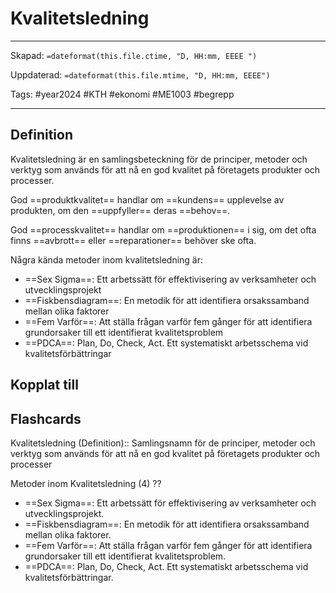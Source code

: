 # Kvalitetsledning

---
Skapad: `=dateformat(this.file.ctime, "D, HH:mm, EEEE ")`

Uppdaterad: `=dateformat(this.file.mtime, "D, HH:mm, EEEE")`

Tags: #year2024 #KTH #ekonomi #ME1003 #begrepp

---

## Definition

Kvalitetsledning är en samlingsbeteckning för de principer, metoder och verktyg som används för att nå en god kvalitet på företagets produkter och processer.

God ==produktkvalitet== handlar om ==kundens== upplevelse av produkten, om den ==uppfyller== deras ==behov==.

God ==processkvalitet== handlar om ==produktionen== i sig, om det ofta finns ==avbrott== eller ==reparationer== behöver ske ofta.

Några kända metoder inom kvalitetsledning är:

- ==Sex Sigma==: Ett arbetssätt för effektivisering av verksamheter och utvecklingsprojekt
- ==Fiskbensdiagram==: En metodik för att identifiera orsakssamband mellan olika faktorer
- ==Fem Varför==: Att ställa frågan varför fem gånger för att identifiera grundorsaker till ett identifierat kvalitetsproblem
- ==PDCA==: Plan, Do, Check, Act. Ett systematiskt arbetsschema vid kvalitetsförbättringar

## Kopplat till

## Flashcards

Kvalitetsledning (Definition):: Samlingsnamn för de principer, metoder och verktyg som används för att nå en god kvalitet på företagets produkter och processer
<!--SR:!2024-02-12,2,228!2024-03-09,3,265-->

Metoder inom Kvalitetsledning (4)
??
- ==Sex Sigma==: Ett arbetssätt för effektivisering av verksamheter och utvecklingsprojekt.
- ==Fiskbensdiagram==: En metodik för att identifiera orsakssamband mellan olika faktorer.
- ==Fem Varför==: Att ställa frågan varför fem gånger för att identifiera grundorsaker till ett identifierat kvalitetsproblem.
- ==PDCA==: Plan, Do, Check, Act. Ett systematiskt arbetsschema vid kvalitetsförbättringar.
<!--SR:!2024-02-18,2,225!2024-02-12,3,250-->
